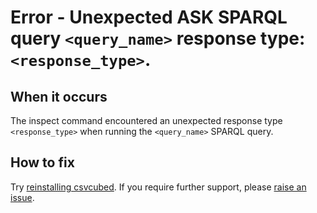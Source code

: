# Error - Unexpected ASK SPARQL query `<query_name>` response type: `<response_type>`.

## When it occurs

The inspect command encountered an unexpected response type `<response_type>` when running the `<query_name>` SPARQL query.

## How to fix

Try [reinstalling csvcubed](../../../quick-start/installation.md). If you require further support, please [raise an issue](../../raise-issue.md).
